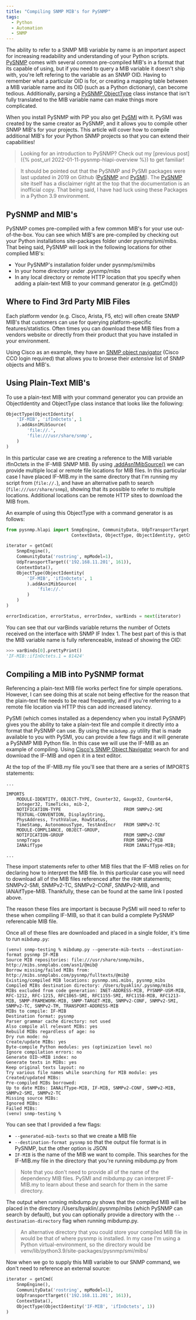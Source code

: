 ```yaml
---
title: "Compiling SNMP MIB's for PySNMP"
tags:
  - Python
  - Automation
  - SNMP
---
```


The ability to refer to a SNMP MIB variable by name is an important aspect for increasing readability and understanding of your Python scripts. [PySNMP](https://pysnmp.readthedocs.io/en/latest/) comes with several common pre-compiled MIB's in a format that its capable of using, but if you need to query a MIB variable it doesn't ship with, you're left refering to the variable as an SNMP OID. Having to remember what a particular OID is for, or creating a mapping table between a MIB variable name and its OID (such as a Python dictionary), can become tedious. Additionally, parsing a [PySNMP ObjectType](https://pysnmp.readthedocs.io/en/latest/docs/api-reference.html#pysnmp.smi.rfc1902.ObjectType) class instance that isn't fully translated to the MIB variable name can make things more complicated.

When you install PySNMP with PIP you also get [PySMI](https://github.com/etingof/pysmi) with it. PySMI was created by the same creator as PySNMP, and it allows you to compile other SNMP MIB's for your projects. This article will cover how to compile additional MIB's for your Python SNMP projects so that you can extend their capabilities!

> Looking for an introduction to PySNMP? Check out my [previous post]({% post_url 2022-01-11-pysnmp-hlapi-overview %}) to get familiar!

> It should be pointed out that the PySNMP and PySMI packages were last updated in 2019 on Github ([PySNMP](https://github.com/etingof/pysnmp) and [PySMI](https://github.com/etingof/pysmi)). The [PySNMP](https://pysnmp.readthedocs.io/en/latest/) site itself has a disclaimer right at the top that the documentation is an inofficial copy. That being said, I have had luck using these Packages in a Python 3.9 environment.

## PySNMP and MIB's

PySNMP comes pre-compiled with a few common MIB's for your use out-of-the-box. You can see which MIB's are pre-compiled by checking out your Python installations site-packages folder under pysnmp/smi/mibs. That being said, PySNMP will look in the following locations for other complied MIB's:

- Your PySNMP's installation folder under pysnmp/smi/mibs
- In your home directory under .pysnmp/mibs
- In any local directory or remote HTTP location that you specify when adding a plain-text MIB to your command generator (e.g. getCmd())

## Where to Find 3rd Party MIB Files

Each platform vendor (e.g. Cisco, Arista, F5, etc) will often create SNMP MIB's that customers can use for querying platform-specific features/statistics. Often times you can download these MIB files from a vendors website or directly from their product that you have installed in your environment.

Using Cisco as an example, they have an [SNMP object navigator](https://snmp.cloudapps.cisco.com/Support/SNMP/do/BrowseMIB.do?local=en&step=2) (Cisco CCO login required) that allows you to browse their _extensive_ list of SNMP objects and MIB's.

## Using Plain-Text MIB's

To use a plain-text MIB with your command generator you can provide an ObjectIdentity and ObjectType class instance that looks like the following:

```python
ObjectType(ObjectIdentity(
    'IF-MIB', 'ifInOctets', 1
    ).addAsn1MibSource(
        'file://.',
        'file:///usr/share/snmp',
    )
)
```

In this particular case we are creating a reference to the MIB variable ifInOctets in the IF-MIB SNMP MIB. By using [.addAsn1MibSource()](https://pysnmp.readthedocs.io/en/latest/docs/api-reference.html#pysnmp.smi.rfc1902.ObjectIdentity.addAsn1MibSource) we can provide multiple local or remote file locations for MIB files. In this particular case I have placed IF-MIB.my in the same directory that I'm running my script from (`file://.`), and have an alternative path to search (`file:///usr/share/snmp`), showing that its possible to refer to multiple locations. Additional locations can be remote HTTP sites to download the MIB from.

An example of using this ObjectType with a command generator is as follows:

```python
from pysnmp.hlapi import SnmpEngine, CommunityData, UdpTransportTarget,\
                         ContextData, ObjectType, ObjectIdentity, getCmd

iterator = getCmd(
    SnmpEngine(),
    CommunityData('rostring', mpModel=1),
    UdpTransportTarget(('192.168.11.201', 161)),
    ContextData(),
    ObjectType(ObjectIdentity(
        'IF-MIB', 'ifInOctets', 1
        ).addAsn1MibSource(
            'file://.'
        )
    )
)

errorIndication, errorStatus, errorIndex, varBinds = next(iterator)
```

You can see that our varBinds variable returns the number of Octets received on the interface with SNMP IF Index 1. The best part of this is that the MIB variable name is fully referenceable, instead of showing the OID:

```python
>>> varBinds[0].prettyPrint()
'IF-MIB::ifInOctets.1 = 81424'
```

## Compiling a MIB into PySNMP format

Referencing a plain-text MIB file works perfect fine for simple operations. However, I can see doing this at scale not being effective for the reason that the plain-text file needs to be read frequently, and if you're referring to a remote file location via HTTP this can add increased latency.

PySMI (which comes installed as a dependency when you install PySNMP) gives you the ability to take a plain-text file and compile it directly into a format that PySNMP can use. By using the `mibdump.py` utility that is made available to you with PySMI, you can provide a few flags and it will generate a PySNMP MIB Python file. In this case we will use the IF-MIB as an example of compiling. Using [Cisco's SNMP Object Navigator](https://snmp.cloudapps.cisco.com/Support/SNMP/do/BrowseMIB.do?local=en&step=2&submitClicked=true&mibName=IF-MIB#dependencies) search for and download the IF-MIB and open it in a text editor.

At the top of the IF-MIB.my file you'll see that there are a series of IMPORTS statements:

```
...

IMPORTS
    MODULE-IDENTITY, OBJECT-TYPE, Counter32, Gauge32, Counter64,
    Integer32, TimeTicks, mib-2,
    NOTIFICATION-TYPE                        FROM SNMPv2-SMI
    TEXTUAL-CONVENTION, DisplayString,
    PhysAddress, TruthValue, RowStatus,
    TimeStamp, AutonomousType, TestAndIncr   FROM SNMPv2-TC
    MODULE-COMPLIANCE, OBJECT-GROUP,
    NOTIFICATION-GROUP                       FROM SNMPv2-CONF
    snmpTraps                                FROM SNMPv2-MIB
    IANAifType                               FROM IANAifType-MIB;

...
```

These import statements refer to other MIB files that the IF-MIB relies on for declaring how to interpret the MIB file. In this particular case you will need to download all of the MIB files referenced after the `FROM` statements; SNMPv2-SMI, SNMPv2-TC, SNMPv2-CONF, SNMPv2-MIB, and IANAifType-MIB. Thankfully, these can be found at the same link I posted above.

The reason these files are important is because PySMI will need to refer to these when compiling IF-MIB, so that it can build a complete PySNMP referencable MIB file.

Once all of these files are downloaded and placed in a single folder, it's time to run `mibdump.py`:

```
(venv) snmp-testing % mibdump.py --generate-mib-texts --destination-format pysnmp IF-MIB
Source MIB repositories: file:///usr/share/snmp/mibs, http://mibs.snmplabs.com/asn1/@mib@
Borrow missing/failed MIBs from: http://mibs.snmplabs.com/pysnmp/fulltexts/@mib@
Existing/compiled MIB locations: pysnmp.smi.mibs, pysnmp_mibs
Compiled MIBs destination directory: /Users/byaklin/.pysnmp/mibs
MIBs excluded from code generation: INET-ADDRESS-MIB, PYSNMP-USM-MIB, RFC-1212, RFC-1215, RFC1065-SMI, RFC1155-SMI, RFC1158-MIB, RFC1213-MIB, SNMP-FRAMEWORK-MIB, SNMP-TARGET-MIB, SNMPv2-CONF, SNMPv2-SMI, SNMPv2-TC, SNMPv2-TM, TRANSPORT-ADDRESS-MIB
MIBs to compile: IF-MIB
Destination format: pysnmp
Parser grammar cache directory: not used
Also compile all relevant MIBs: yes
Rebuild MIBs regardless of age: no
Dry run mode: no
Create/update MIBs: yes
Byte-compile Python modules: yes (optimization level no)
Ignore compilation errors: no
Generate OID->MIB index: no
Generate texts in MIBs: yes
Keep original texts layout: no
Try various file names while searching for MIB module: yes
Created/updated MIBs:
Pre-compiled MIBs borrowed:
Up to date MIBs: IANAifType-MIB, IF-MIB, SNMPv2-CONF, SNMPv2-MIB, SNMPv2-SMI, SNMPv2-TC
Missing source MIBs:
Ignored MIBs:
Failed MIBs:
(venv) snmp-testing %
```

You can see that I provided a few flags:

- `--generated-mib-texts` so that we create a MIB file
- `--destination-format pysnmp` so that the output file format is in PySNMP, but the other option is JSON
- `IF-MIB` is the name of the MIB we want to compile. This searches for the IF-MIB.my file in the directory that you're running mibdump.py from

> Note that you don't need to provide all of the name of the dependency MIB files. PySMI and mibdump.py can interpret IF-MIB.my to learn about these and search for them in the same directory.

The output when running mibdump.py shows that the compiled MIB will be placed in the directory /Users/byaklin/.pysnmp/mibs (which PySNMP can search by default), but you can optionally provide a directory with the `--destination-directory` flag when running mibdump.py.

> An alternative directory that you could store your compiled MIB file in would be that of where pysnmp is installed. In my case I'm using a Python virtual-environment, so the directory would be venv/lib/python3.9/site-packages/pysnmp/smi/mibs/

Now when we go to supply this MIB variable to our SNMP command, we don't need to reference an external source:

```python
iterator = getCmd(
    SnmpEngine(),
    CommunityData('rostring', mpModel=1),
    UdpTransportTarget(('192.168.11.201', 161)),
    ContextData(),
    ObjectType(ObjectIdentity('IF-MIB', 'ifInOctets', 1))
)
```
